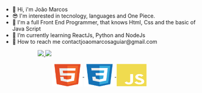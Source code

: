 <ul>
<li>👋 Hi, i'm João Marcos </li>
<li>😎 I'm interested in tecnology, languages and One Piece.</li>
<li>🔭 I'm a full Front End Programmer, that knows Html, Css and the basic of Java Script</li>
<li>🌱 I’m currently learning ReactJs, Python and NodeJs</li>
<li>🚀 How to reach me contactjoaomarcosaguiar@gmail.com</h4></li>
</ul>

<div align="center" style="display: flex">
  <a href="https://github.com/Jm1programmer">
  <img height="150em" src="https://github-readme-stats.vercel.app/api?username=Jm1programmer&show_icons=true&theme=github&include_all_commits=true&count_private=true"/>
  <img height="150em" src="https://github-readme-stats.vercel.app/api/top-langs/?username=Jm1programmer&layout=compact&langs_count=7&theme=github"/>
       <img align="right" width="180px" src="https://media4.giphy.com/media/NVBR6cLvUjV9C/giphy.gif" alt="">
</div>

  <div style="display: inline_block" align="center"><br>

    
    
    
  <img align="center" alt="Aguiar-HTML" height="60" width="80" src="https://raw.githubusercontent.com/devicons/devicon/master/icons/html5/html5-original.svg">
  <img align="center" alt="Aguiar-CSS" height="60" width="80" src="https://raw.githubusercontent.com/devicons/devicon/master/icons/css3/css3-original.svg">
      <img align="center" alt="Aguiar-Js" height="60" width="80" src="https://raw.githubusercontent.com/devicons/devicon/master/icons/javascript/javascript-plain.svg">
</div>
  
